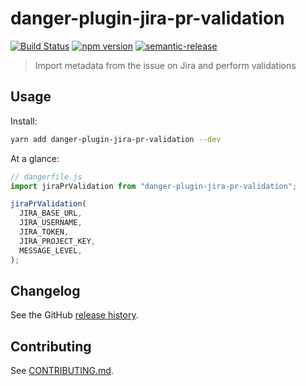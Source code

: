 # danger-plugin-jira-pr-validation

[![Build Status](https://travis-ci.org/gustavotr/danger-plugin-jira-pr-validation.svg?branch=master)](https://travis-ci.org/gustavotr/danger-plugin-jira-pr-validation)
[![npm version](https://badge.fury.io/js/danger-plugin-jira-pr-validation.svg)](https://badge.fury.io/js/danger-plugin-jira-pr-validation)
[![semantic-release](https://img.shields.io/badge/%20%20%F0%9F%93%A6%F0%9F%9A%80-semantic--release-e10079.svg)](https://github.com/semantic-release/semantic-release)

> Import metadata from the issue on Jira and perform validations

## Usage

Install:

```sh
yarn add danger-plugin-jira-pr-validation --dev
```

At a glance:

```js
// dangerfile.js
import jiraPrValidation from "danger-plugin-jira-pr-validation";

jiraPrValidation(
  JIRA_BASE_URL,
  JIRA_USERNAME,
  JIRA_TOKEN,
  JIRA_PROJECT_KEY,
  MESSAGE_LEVEL,
);
```

## Changelog

See the GitHub [release history](https://github.com/gustavotr/danger-plugin-jira-pr-validation/releases).

## Contributing

See [CONTRIBUTING.md](CONTRIBUTING.md).
